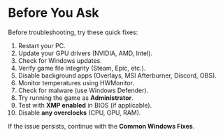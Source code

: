 # Before You Ask
Before troubleshooting, try these quick fixes:

1. Restart your PC.
2. Update your GPU drivers (NVIDIA, AMD, Intel).
3. Check for Windows updates.
4. Verify game file integrity (Steam, Epic, etc.).
5. Disable background apps (Overlays, MSI Afterburner, Discord, OBS).
6. Monitor temperatures using HWMonitor.
7. Check for malware (use Windows Defender).
8. Try running the game as **Administrator**.
9. Test with **XMP enabled** in BIOS (if applicable).
10. Disable **any overclocks** (CPU, GPU, RAM).

If the issue persists, continue with the **Common Windows Fixes**.
